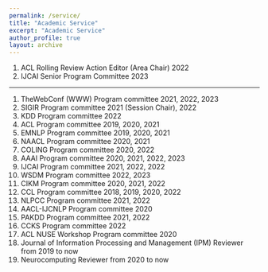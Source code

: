 ```yaml
---
permalink: /service/
title: "Academic Service"
excerpt: "Academic Service"
author_profile: true
layout: archive
---
```


1. ACL Rolling Review Action Editor (Area Chair) 2022
2. IJCAI Senior Program Committee 2023

---

1. TheWebConf (WWW) Program committee 2021, 2022, 2023
4. SIGIR Program committee 2021 (Session Chair), 2022
5. KDD Program committee 2022
6. ACL Program committee 2019, 2020, 2021
7. EMNLP Program committee 2019, 2020, 2021
8. NAACL Program committee 2020, 2021
9. COLING Program committee 2020, 2022
10. AAAI Program committee 2020, 2021, 2022, 2023
11. IJCAI Program committee 2021, 2022, 2022
12. WSDM Program committee 2022, 2023
13. CIKM Program committee 2020, 2021, 2022
14. CCL Program committee 2018, 2019, 2020, 2022
15. NLPCC Program committee 2021, 2022
16. AACL-IJCNLP Program committee 2020 
17. PAKDD Program committee 2021, 2022
18. CCKS Program committee 2022
19. ACL NUSE Workshop Program committee 2020 
20. Journal of Information Processing and Management (IPM) Reviewer from 2019 to now
21. Neurocomputing Reviewer from 2020 to now
